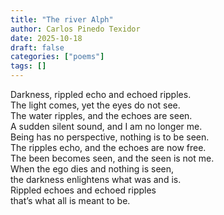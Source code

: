 ```yaml
---
title: "The river Alph"
author: Carlos Pinedo Texidor
date: 2025-10-18
draft: false
categories: ["poems"]
tags: []
---
```

Darkness, rippled echo and echoed ripples.  
The light comes, yet the eyes do not see.  
The water ripples, and the echoes are seen.    
A sudden silent sound, and I am no longer me.    
Being has no perspective, nothing is to be seen.  
The ripples echo, and the echoes are now free.    
The been becomes seen, and the seen is not me.  
When the ego dies and nothing is seen,  
the darkness enlightens what was and is.    
Rippled echoes and echoed ripples  
that’s what all is meant to be.  
```
